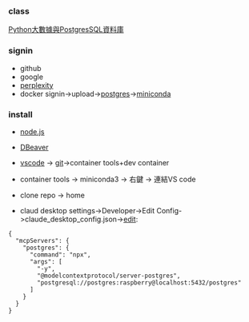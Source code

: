 ### class
[Python大數據與PostgresSQL資料庫](https://github.com/roberthsu2003/__2025_06_29_chihlee_postgres__)
### signin
* github
* google
* [perplexity](https://www.perplexity.ai/)
* docker
signin->upload->[postgres](https://github.com/roberthsu2003/python-SQLite-MySQL/tree/master/postgresSQL#docker-%E5%AE%89%E8%A3%9D)->[miniconda](https://github.com/roberthsu2003/python/tree/master/%E4%BD%BF%E7%94%A8Dock%E5%AE%B9%E5%99%A8%E9%96%8B%E7%99%BC#%E6%AD%A5%E9%A9%9F2-%E5%BB%BA%E7%AB%8B%E5%AE%B9%E5%99%A8)

### install
* [node.js](https://nodejs.org/zh-tw)
* [DBeaver](https://dbeaver.io/)
* [vscode](https://code.visualstudio.com/) -> [git](https://github.com/roberthsu2003/python/tree/master/vscode%E8%A8%AD%E5%AE%9A)->container tools+dev container
* container tools -> miniconda3 -> 右鍵 -> 連結VS code
* clone repo -> home

* claud desktop
settings->Developer->Edit Config->claude_desktop_config.json->[edit](https://github.com/modelcontextprotocol/servers/tree/2025.4.24/src/postgres):
```
{
  "mcpServers": {
    "postgres": {
      "command": "npx",
      "args": [
        "-y",
        "@modelcontextprotocol/server-postgres",
        "postgresql://postgres:raspberry@localhost:5432/postgres"
      ]
    }
  }
}
```